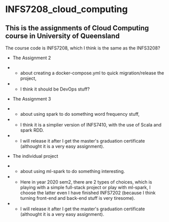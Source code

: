 # INFS7208_cloud_computing

## This is the assignments of Cloud Computing course in University of Queensland
The course code is INFS7208, which I think is the same as the INFS3208?

* The Assignment 2
* * about creating a docker-compose.yml to quick migration/release the project,
* * I think it should be DevOps stuff?

* The Assignment 3
* * about using spark to do something word frequency stuff,
* * I think it is a simplier version of INFS7410, with the use of Scala and spark RDD.
* * I will release it after I get the master's graduation certificate (althought it is a very easy assignment).

* The individual project
* * about using ml-spark to do something interesting.
* * Here in year 2020 sem2, there are 2 types of choices, which is playing with a simple full-stack project or play with ml-spark, I choose the latter even I have finished INFS7202 (because I think turning front-end and back-end stuff is very tiresome).
* * I will release it after I get the master's graduation certificate (althought it is a very easy assignment).
